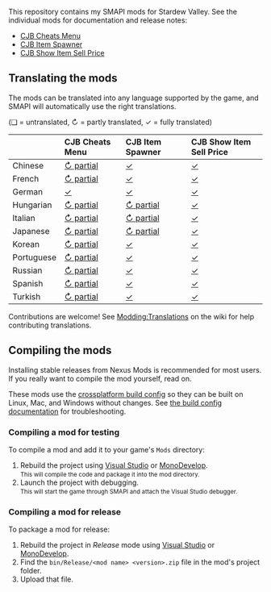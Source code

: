 ﻿This repository contains my SMAPI mods for Stardew Valley. See the individual mods for
documentation and release notes:

* [CJB Cheats Menu](CJBCheatsMenu)
* [CJB Item Spawner](CJBItemSpawner)
* [CJB Show Item Sell Price](CJBShowItemSellPrice)

## Translating the mods
The mods can be translated into any language supported by the game, and SMAPI will automatically
use the right translations.

(❑ = untranslated, ↻ = partly translated, ✓ = fully translated)

&nbsp;     | CJB Cheats Menu                         | CJB Item Spawner                         | CJB Show Item Sell Price
---------- | :-------------------------------------- | :--------------------------------------- | :----------------------------------
Chinese    | [↻ partial](CJBCheatsMenu/i18n/zh.json) | [✓](CJBItemSpawner/i18n/zh.json)        | [✓](CJBShowItemSellPrice/i18n/zh.json)
French     | [↻ partial](CJBCheatsMenu/i18n/fr.json) | [✓](CJBItemSpawner/i18n/fr.json)        | [✓](CJBShowItemSellPrice/i18n/fr.json)
German     | [✓](CJBCheatsMenu/i18n/de.json)        | [✓](CJBItemSpawner/i18n/de.json)        | [✓](CJBShowItemSellPrice/i18n/de.json)
Hungarian  | [↻ partial](CJBCheatsMenu/i18n/hu.json) | [↻ partial](CJBItemSpawner/i18n/hu.json) | [✓](CJBShowItemSellPrice/i18n/hu.json)
Italian    | [↻ partial](CJBCheatsMenu/i18n/it.json) | [↻ partial](CJBItemSpawner/i18n/it.json) | [✓](CJBShowItemSellPrice/i18n/it.json)
Japanese   | [↻ partial](CJBCheatsMenu/i18n/ja.json) | [↻ partial](CJBItemSpawner/i18n/ja.json) | [✓](CJBShowItemSellPrice/i18n/ja.json)
Korean     | [↻ partial](CJBCheatsMenu/i18n/ko.json) | [✓](CJBItemSpawner/i18n/ko.json)        | [✓](CJBShowItemSellPrice/i18n/ko.json)
Portuguese | [↻ partial](CJBCheatsMenu/i18n/pt.json) | [✓](CJBItemSpawner/i18n/pt.json)        | [✓](CJBShowItemSellPrice/i18n/pt.json)
Russian    | [↻ partial](CJBCheatsMenu/i18n/ru.json) | [✓](CJBItemSpawner/i18n/ru.json)        | [✓](CJBShowItemSellPrice/i18n/ru.json)
Spanish    | [↻ partial](CJBCheatsMenu/i18n/es.json) | [✓](CJBItemSpawner/i18n/es.json)        | [✓](CJBShowItemSellPrice/i18n/es.json)
Turkish    | [↻ partial](CJBCheatsMenu/i18n/tr.json) | [✓](CJBItemSpawner/i18n/tr.json)        | [✓](CJBShowItemSellPrice/i18n/tr.json)

Contributions are welcome! See [Modding:Translations](https://stardewvalleywiki.com/Modding:Translations)
on the wiki for help contributing translations.

## Compiling the mods
Installing stable releases from Nexus Mods is recommended for most users. If you really want to
compile the mod yourself, read on.

These mods use the [crossplatform build config](https://www.nuget.org/packages/Pathoschild.Stardew.ModBuildConfig)
so they can be built on Linux, Mac, and Windows without changes. See [the build config documentation](https://www.nuget.org/packages/Pathoschild.Stardew.ModBuildConfig)
for troubleshooting.

### Compiling a mod for testing
To compile a mod and add it to your game's `Mods` directory:

1. Rebuild the project using [Visual Studio](https://www.visualstudio.com/vs/community/) or [MonoDevelop](http://www.monodevelop.com/).  
   <small>This will compile the code and package it into the mod directory.</small>
2. Launch the project with debugging.  
   <small>This will start the game through SMAPI and attach the Visual Studio debugger.</small>

### Compiling a mod for release
To package a mod for release:

1. Rebuild the project in _Release_ mode using [Visual Studio](https://www.visualstudio.com/vs/community/) or [MonoDevelop](http://www.monodevelop.com/).
2. Find the `bin/Release/<mod name> <version>.zip` file in the mod's project folder.
3. Upload that file.
